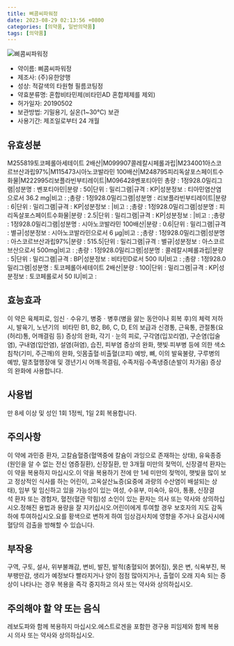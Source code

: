 ```yaml
---
title: 삐콤씨파워정
date: 2023-08-29 02:13:56 +0800
categories: [의약품, 일반의약품]
tags: [의약품]
---
```

![삐콤씨파워정](https://nedrug.mfds.go.kr/pbp/cmn/itemImageDownload/1MlMmwHGNkQ)

- 약이름: 삐콤씨파워정
- 제조사: (주)유한양행
- 성상: 적갈색의 타원형 필름코팅정
- 약효분류명: 혼합비타민제(비타민AD 혼합제제를 제외)
- 허가일자: 20190502
- 보관방법: 기밀용기, 실온(1~30℃) 보관
- 사용기간: 제조일로부터 24 개월
## 유효성분
M255819토코페롤아세테이트 2배산|M099907콜레칼시페롤과립|M234001아스코르브산과립97%|M115473시아노코발라민 100배산|M248795피리독살포스페이트수화물|M222995리보플라빈부티레이트|M096428벤포티아민
총량 : 1정928.0밀리그램|성분명 : 벤포티아민|분량 : 50|단위 : 밀리그램|규격 : KP|성분정보 : 티아민염산염으로서 36.2 mg|비고 : ;총량 : 1정928.0밀리그램|성분명 : 리보플라빈부티레이트|분량 : 6|단위 : 밀리그램|규격 : KP|성분정보 : |비고 : ;총량 : 1정928.0밀리그램|성분명 : 피리독살포스페이트수화물|분량 : 2.5|단위 : 밀리그램|규격 : KP|성분정보 : |비고 : ;총량 : 1정928.0밀리그램|성분명 : 시아노코발라민 100배산|분량 : 0.6|단위 : 밀리그램|규격 : 별규|성분정보 : 시아노코발라민으로서 6 μg|비고 : ;총량 : 1정928.0밀리그램|성분명 : 아스코르브산과립97%|분량 : 515.5|단위 : 밀리그램|규격 : 별규|성분정보 : 아스코르브산으로서 500mg|비고 : ;총량 : 1정928.0밀리그램|성분명 : 콜레칼시페롤과립|분량 : 5|단위 : 밀리그램|규격 : BP|성분정보 : 비타민D로서 500 IU|비고 : ;총량 : 1정928.0밀리그램|성분명 : 토코페롤아세테이트 2배산|분량 : 100|단위 : 밀리그램|규격 : KP|성분정보 : 토코페롤로서 50 IU|비고 :
## 효능효과
이 약은 육체피로, 임신ㆍ수유기, 병중ㆍ병후(병을 앓는 동안이나 회복 후)의 체력 저하 시, 발육기, 노년기의  비타민 B1, B2, B6, C, D, E의 보급과 신경통, 근육통, 관절통(요(허리)통, 어깨결림 등) 증상의 완화, 각기 · 눈의 피로, 구각염(입꼬리염), 구순염(입술염), 구내염(입안염), 설염(혀염), 습진, 피부염 증상의 완화, 햇빛∙피부병 등에 의한 색소침착(기미, 주근깨)의 완화, 잇몸출혈∙비출혈(코피) 예방, 뼈, 이의 발육불량, 구루병의 예방, 말초혈행장애 및 갱년기시 어깨∙목결림, 수족저림∙수족냉증(손발이 차가움) 증상의 완화에 사용합니다.
## 사용법
만 8세 이상 및 성인 1회 1정씩, 1일 2회 복용합니다.
## 주의사항
이 약에 과민증 환자, 고칼슘혈증(혈액중에 칼슘이 과잉으로 존재하는 상태), 유육종증(원인을 알 수 없는 전신 염증질환), 신장질환, 만 3개월 미만의 젖먹이, 신장결석 환자는 이 약을 복용하지 마십시오.이 약을 복용하기 전에 만 1세 미만의 젖먹이, 햇빛을 많이 보고 정상적인 식사를 하는 어린이, 고옥살산뇨증(요중에 과량의 수산염이 배설되는 상태), 임부 및 임신하고 있을 가능성이 있는 여성, 수유부, 미숙아, 유아, 통풍, 신장결석 환자 또는 경험자, 혈전(혈관 막힘)성 소인이 있는 환자는 의사 또는 약사와 상의하십시오.정해진 용법과 용량을 잘 지키십시오.어린이에게 투여할 경우 보호자의 지도 감독하에 투여하십시오.요를 황색으로 변하게 하여 임상검사치에 영향을 주거나 요검사시에 혈당의 검출을 방해할 수 있습니다.
## 부작용
구역, 구토, 설사, 위부불쾌감, 변비, 발진, 발적(충혈되어 붉어짐), 묽은 변, 식욕부진, 복부팽만감, 생리가 예정보다 빨라지거나 양이 점점 많아지거나, 출혈이 오래 지속 되는 증상이 나타나는 경우 복용을 즉각 중지하고 의사 또는 약사와 상의하십시오.
## 주의해야 할 약 또는 음식
레보도파와 함께 복용하지 마십시오.에스트로겐을 포함한 경구용 피임제와 함께 복용 시 의사 또는 약사와 상의하십시오.
